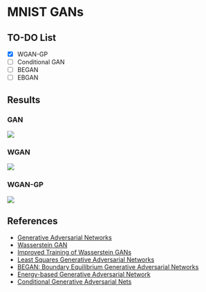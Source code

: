 # MNIST GANs

## TO-DO List

 - [x] WGAN-GP
 - [ ] Conditional GAN
 - [ ] BEGAN
 - [ ] EBGAN

## Results

### GAN
![](https://media.giphy.com/media/x4aZVR7xtIrXJvPOXX/giphy.gif)

### WGAN
![](https://media.giphy.com/media/5VuUbKvpplGZCNswC7/giphy.gif)

### WGAN-GP
![](https://media.giphy.com/media/39qzAVy7qhuKHQebJ6/giphy.gif)

## References
 - [Generative Adversarial Networks](https://arxiv.org/abs/1406.2661)
 - [Wasserstein GAN](https://arxiv.org/abs/1701.07875)
 - [Improved Training of Wasserstein GANs](https://arxiv.org/abs/1704.00028)
 - [Least Squares Generative Adversarial Networks](https://arxiv.org/abs/1611.04076)
 - [BEGAN: Boundary Equilibrium Generative Adversarial Networks](https://arxiv.org/abs/1703.10717)
 - [Energy-based Generative Adversarial Network](https://arxiv.org/abs/1609.03126)
 - [Conditional Generative Adversarial Nets](https://arxiv.org/abs/1411.1784)
